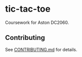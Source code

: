 # tic-tac-toe

Coursework for Aston DC2060.

## Contributing

See [CONTRIBUTING.md](./CONTRIBUTING.md) for details.